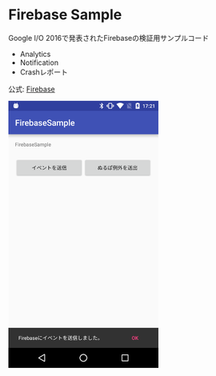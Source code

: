 Firebase Sample
===

Google I/O 2016で発表されたFirebaseの検証用サンプルコード

* Analytics
* Notification
* Crashレポート

公式: [Firebase](https://firebase.google.com/)

<img src="https://raw.githubusercontent.com/intemous9/Android-Firebase/master/Screenshot/ss_1.png" width=300 />
